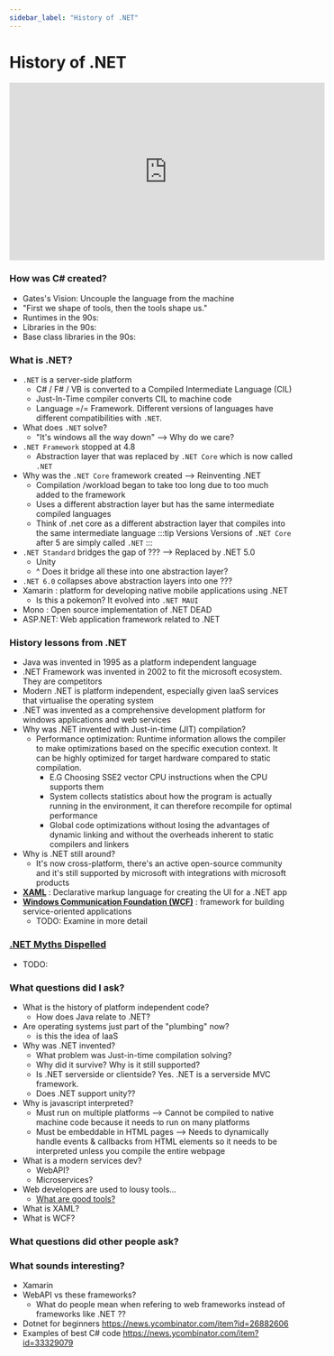 ```yaml
---
sidebar_label: "History of .NET"
---
```


# History of .NET

<iframe width="560" height="315" src="https://www.youtube.com/embed/TKWj0cVhiE8" title="YouTube video player" frameborder="0" allow="accelerometer; autoplay; clipboard-write; encrypted-media; gyroscope; picture-in-picture; web-share" allowfullscreen></iframe>

### How was C# created?

- Gates's Vision: Uncouple the language from the machine
- "First we shape of tools, then the tools shape us."
- Runtimes in the 90s:
- Libraries in the 90s:
- Base class libraries in the 90s:

### What is .NET?

- `.NET` is a server-side platform 
  - C# / F# / VB is converted to a Compiled Intermediate Language (CIL)
  - Just-In-Time compiler converts CIL to machine code 
  - Language =/= Framework. Different versions of languages have different compatibilities with `.NET`.
- What does `.NET` solve?
  - "It's windows all the way down" --> Why do we care?
- `.NET Framework` stopped at 4.8
  - Abstraction layer that was replaced by `.NET Core` which is now called `.NET`
- Why was the `.NET Core` framework created --> Reinventing .NET
  - Compilation /workload began to take too long due to too much added to the framework
  - Uses a different abstraction layer but has the same intermediate compiled languages
  - Think of .net core as a different abstraction layer that compiles into the same intermediate language
:::tip Versions
Versions of `.NET Core` after 5 are simply called `.NET`
:::
- `.NET Standard` bridges the gap of ??? --> Replaced by .NET 5.0
  - Unity
  - ^ Does it bridge all these into one abstraction layer?
- `.NET 6.0` collapses above abstraction layers into one ???
- Xamarin : platform for developing native mobile applications using .NET
  - Is this a pokemon? It evolved into `.NET MAUI`
- Mono : Open source implementation of .NET DEAD
- ASP.NET: Web application framework related to .NET


### History lessons from .NET

- Java was invented in 1995 as a platform independent language
- .NET Framework was invented in 2002 to fit the microsoft ecosystem. They are competitors
- Modern .NET is platform independent, especially given IaaS services that virtualise the operating system
- .NET was invented as a comprehensive development platform for windows applications and web services
- Why was .NET invented with Just-in-time (JIT) compilation?
  - Performance optimization: Runtime information allows the compiler to make optimizations based on the specific execution context. It can be highly optimized for target hardware compared to static compilation.
    - E.G Choosing SSE2 vector CPU instructions when the CPU supports them
    - System collects statistics about how the program is actually running in the environment, it can therefore recompile for optimal performance
    - Global code optimizations without losing the advantages of dynamic linking and without the overheads inherent to static compilers and linkers
- Why is .NET still around?
  - It's now cross-platform, there's an active open-source community and it's still supported by microsoft with integrations with microsoft products
- **[XAML](https://learn.microsoft.com/en-us/dotnet/desktop/wpf/xaml/?view=netdesktop-6.0)** : Declarative markup language for creating the UI for a .NET app
- **[Windows Communication Foundation (WCF)](https://learn.microsoft.com/en-us/dotnet/framework/wcf/whats-wcf)** : framework for building service-oriented applications
  - TODO: Examine in more detail

### [.NET Myths Dispelled](https://news.ycombinator.com/item?id=30654114)

- TODO:

### What questions did I ask?

-  What is the history of platform independent code?
   -  How does Java relate to .NET?
-  Are operating systems just part of the "plumbing" now?
   -  is this the idea of IaaS
- Why was .NET invented?
   -  What problem was Just-in-time compilation solving?
   -  Why did it survive? Why is it still supported?
   -  Is .NET serverside or clientside? Yes. .NET is a serverside MVC framework.
   -  Does .NET support unity??
-  Why is javascript interpreted?
   - Must run on multiple platforms --> Cannot be compiled to native machine code because it needs to run on many platforms
   - Must be embeddable in HTML pages --> Needs to dynamically handle events & callbacks from HTML elements so it needs to be interpreted unless you compile the entire webpage
-  What is a modern services dev?
   -  WebAPI?
   -  Microservices?
-  Web developers are used to lousy tools...
   -  [What are good tools?](./05_web_tooling.md)
-  What is XAML?
-  What is WCF?

### What questions did other people ask?

### What sounds interesting?
- Xamarin
- WebAPI vs these frameworks?
  - What do people mean when refering to web frameworks instead of frameworks like .NET ??
- Dotnet for beginners https://news.ycombinator.com/item?id=26882606
- Examples of best C# code https://news.ycombinator.com/item?id=33329079